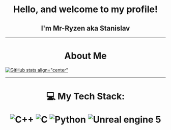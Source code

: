 <h1 align="center"> Hello, and welcome to my profile! </h1>
<h2 align="center"> I'm Mr-Ryzen aka Stanislav </h2>

---

<h1 align="center"> About Me </h1>
  
[![GitHub stats align="center"](https://github-readme-stats.vercel.app/api?username=Mr-Ryzen-dev)](https://github.com/Mr-Ryzen-dev/github-readme-stats)

---

<h1 align="center">💻 My Tech Stack:

![C++](https://img.shields.io/badge/c++-%2300599C.svg?style=social&logo=c%2B%2B&logoColor=white)
![C](https://img.shields.io/badge/c-%2300599C.svg?style=for-the-badge&logo=c&logoColor=white)
![Python](https://img.shields.io/badge/python-3670A0?style=for-the-badge&logo=python&logoColor=ffdd54)
![Unreal engine 5](https://img.shields.io/badge/python-3670A0?style=for-the-badge&logo=python&logoColor=#0E1128)

